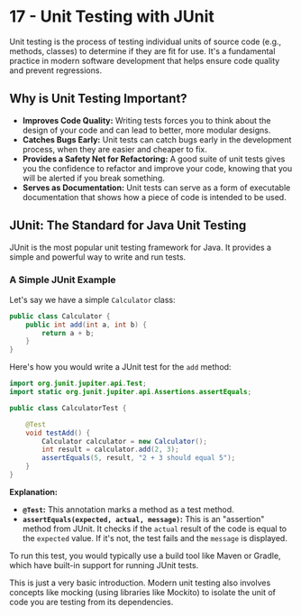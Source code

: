 # 17 - Unit Testing with JUnit

Unit testing is the process of testing individual units of source code (e.g., methods, classes) to determine if they are fit for use. It's a fundamental practice in modern software development that helps ensure code quality and prevent regressions.

## Why is Unit Testing Important?
*   **Improves Code Quality:** Writing tests forces you to think about the design of your code and can lead to better, more modular designs.
*   **Catches Bugs Early:** Unit tests can catch bugs early in the development process, when they are easier and cheaper to fix.
*   **Provides a Safety Net for Refactoring:** A good suite of unit tests gives you the confidence to refactor and improve your code, knowing that you will be alerted if you break something.
*   **Serves as Documentation:** Unit tests can serve as a form of executable documentation that shows how a piece of code is intended to be used.

## JUnit: The Standard for Java Unit Testing
JUnit is the most popular unit testing framework for Java. It provides a simple and powerful way to write and run tests.

### A Simple JUnit Example
Let's say we have a simple `Calculator` class:
```java
public class Calculator {
    public int add(int a, int b) {
        return a + b;
    }
}
```

Here's how you would write a JUnit test for the `add` method:
```java
import org.junit.jupiter.api.Test;
import static org.junit.jupiter.api.Assertions.assertEquals;

public class CalculatorTest {

    @Test
    void testAdd() {
        Calculator calculator = new Calculator();
        int result = calculator.add(2, 3);
        assertEquals(5, result, "2 + 3 should equal 5");
    }
}
```

**Explanation:**
*   **`@Test`:** This annotation marks a method as a test method.
*   **`assertEquals(expected, actual, message)`:** This is an "assertion" method from JUnit. It checks if the `actual` result of the code is equal to the `expected` value. If it's not, the test fails and the `message` is displayed.

To run this test, you would typically use a build tool like Maven or Gradle, which have built-in support for running JUnit tests.

This is just a very basic introduction. Modern unit testing also involves concepts like mocking (using libraries like Mockito) to isolate the unit of code you are testing from its dependencies.

